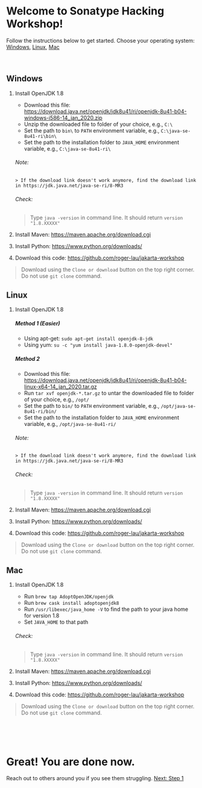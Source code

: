 # Welcome to Sonatype Hacking Workshop!
Follow the instructions below to get started.
Choose your operating system: [Windows](#windows), [Linux](#linux), [Mac](#mac)
<br /><br /><br />

## Windows
1. Install OpenJDK 1.8
   * Download this file: https://download.java.net/openjdk/jdk8u41/ri/openjdk-8u41-b04-windows-i586-14_jan_2020.zip
   * Unzip the downloaded file to folder of your choice, e.g., `C:\`
   * Set the path to `bin\` to `PATH` environment variable, e.g., `C:\java-se-8u41-ri\bin\`
   * Set the path to the installation folder to `JAVA_HOME` environment variable, e.g., `C:\java-se-8u41-ri\`

	###### Note:
	   > If the download link doesn't work anymore, find the download link in https://jdk.java.net/java-se-ri/8-MR3
	  
	###### Check:
	> Type `java -version` in command line. It should return `version "1.8.XXXXX"`

1. Install Maven: https://maven.apache.org/download.cgi
1. Install Python: https://www.python.org/downloads/
1. Download this code: https://github.com/roger-lau/jakarta-workshop
> Download using the `Clone or download` button on the top right corner. Do not use `git clone` command.


## Linux
1. Install OpenJDK 1.8
	##### Method 1 (Easier)

   * Using apt-get: `sudo apt-get install openjdk-8-jdk`
   * Using yum: `su -c "yum install java-1.8.0-openjdk-devel"`
    
	##### Method 2
   * Download this file: https://download.java.net/openjdk/jdk8u41/ri/openjdk-8u41-b04-linux-x64-14_jan_2020.tar.gz
   * Run `tar xvf openjdk-*.tar.gz` to untar the downloaded file to folder of your choice, e.g., `/opt/`
   * Set the path to `bin/` to `PATH` environment variable, e.g., `/opt/java-se-8u41-ri/bin/`
   * Set the path to the installation folder to `JAVA_HOME` environment variable, e.g., `/opt/java-se-8u41-ri/`
   ###### Note:
	   > If the download link doesn't work anymore, find the download link in https://jdk.java.net/java-se-ri/8-MR3
	   

	###### Check:
	> Type `java -version` in command line. It should return `version "1.8.XXXXX"`
1. Install Maven: https://maven.apache.org/download.cgi
1. Install Python: https://www.python.org/downloads/
1. Download this code: https://github.com/roger-lau/jakarta-workshop
> Download using the `Clone or download` button on the top right corner. Do not use `git clone` command.

## Mac
1. Install OpenJDK 1.8
   * Run `brew tap AdoptOpenJDK/openjdk`
   * Run `brew cask install adoptopenjdk8`
   * Run `/usr/libexec/java_home -V` to find the path to your java home for version 1.8
   * Set `JAVA_HOME` to that path

	###### Check:
	> Type `java -version` in command line. It should return `version "1.8.XXXXX"`
1. Install Maven: https://maven.apache.org/download.cgi
1. Install Python: https://www.python.org/downloads/
1. Download this code: https://github.com/roger-lau/jakarta-workshop
> Download using the `Clone or download` button on the top right corner. Do not use `git clone` command.

<br /><br /><br />
# Great! You are done now.
Reach out to others around you if you see them struggling. [Next: Step 1](./docs/step-1.md)